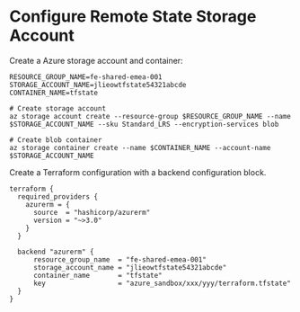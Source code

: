 
# Configure Remote State Storage Account

Create a Azure storage account and container:
```
RESOURCE_GROUP_NAME=fe-shared-emea-001
STORAGE_ACCOUNT_NAME=jlieowtfstate54321abcde
CONTAINER_NAME=tfstate

# Create storage account
az storage account create --resource-group $RESOURCE_GROUP_NAME --name $STORAGE_ACCOUNT_NAME --sku Standard_LRS --encryption-services blob

# Create blob container
az storage container create --name $CONTAINER_NAME --account-name $STORAGE_ACCOUNT_NAME
```

Create a Terraform configuration with a backend configuration block.
```
terraform {
  required_providers {
    azurerm = {
      source  = "hashicorp/azurerm"
      version = "~>3.0"
    }
  }

  backend "azurerm" {
      resource_group_name  = "fe-shared-emea-001"
      storage_account_name = "jlieowtfstate54321abcde"
      container_name       = "tfstate"
      key                  = "azure_sandbox/xxx/yyy/terraform.tfstate"
  }
}
```
